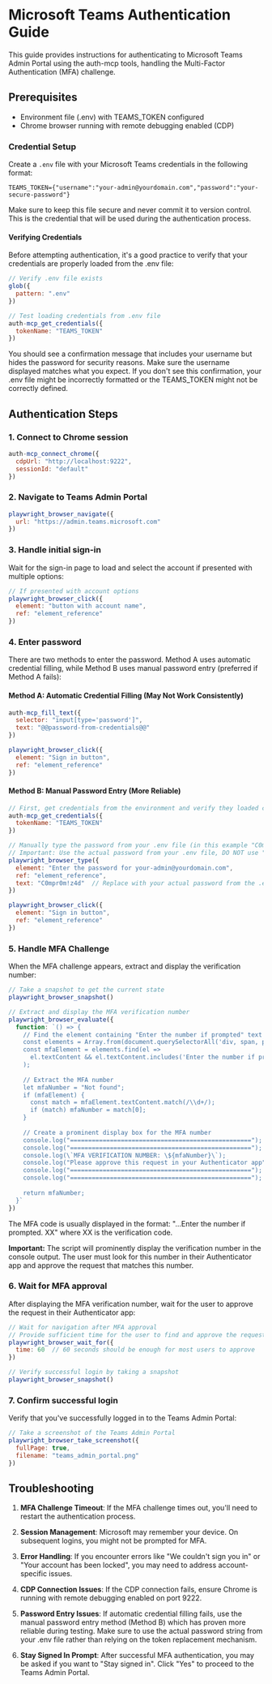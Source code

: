 # Microsoft Teams Authentication Guide

This guide provides instructions for authenticating to Microsoft Teams Admin Portal using the auth-mcp tools, handling the Multi-Factor Authentication (MFA) challenge.

## Prerequisites
- Environment file (.env) with TEAMS_TOKEN configured
- Chrome browser running with remote debugging enabled (CDP)

### Credential Setup
Create a `.env` file with your Microsoft Teams credentials in the following format:

```
TEAMS_TOKEN={"username":"your-admin@yourdomain.com","password":"your-secure-password"}
```

Make sure to keep this file secure and never commit it to version control. This is the credential that will be used during the authentication process.

#### Verifying Credentials
Before attempting authentication, it's a good practice to verify that your credentials are properly loaded from the .env file:

```javascript
// Verify .env file exists
glob({
  pattern: ".env"
})

// Test loading credentials from .env file
auth-mcp_get_credentials({
  tokenName: "TEAMS_TOKEN"
})
```

You should see a confirmation message that includes your username but hides the password for security reasons. Make sure the username displayed matches what you expect. If you don't see this confirmation, your .env file might be incorrectly formatted or the TEAMS_TOKEN might not be correctly defined.

## Authentication Steps

### 1. Connect to Chrome session
```javascript
auth-mcp_connect_chrome({
  cdpUrl: "http://localhost:9222",
  sessionId: "default"
})
```

### 2. Navigate to Teams Admin Portal
```javascript
playwright_browser_navigate({
  url: "https://admin.teams.microsoft.com"
})
```

### 3. Handle initial sign-in

Wait for the sign-in page to load and select the account if presented with multiple options:
```javascript
// If presented with account options
playwright_browser_click({
  element: "button with account name",
  ref: "element_reference"
})
```

### 4. Enter password

There are two methods to enter the password. Method A uses automatic credential filling, while Method B uses manual password entry (preferred if Method A fails):

#### Method A: Automatic Credential Filling (May Not Work Consistently)
```javascript
auth-mcp_fill_text({
  selector: "input[type='password']",
  text: "@@password-from-credentials@@"
})

playwright_browser_click({
  element: "Sign in button",
  ref: "element_reference"
})
```

#### Method B: Manual Password Entry (More Reliable)
```javascript
// First, get credentials from the environment and verify they loaded correctly
auth-mcp_get_credentials({
  tokenName: "TEAMS_TOKEN"
})

// Manually type the password from your .env file (in this example "C0mpr0m!z4d" or whatever your password is)
// Important: Use the actual password from your .env file, DO NOT use "@@password-from-credentials@@" as it may not work correctly
playwright_browser_type({
  element: "Enter the password for your-admin@yourdomain.com",
  ref: "element_reference", 
  text: "C0mpr0m!z4d"  // Replace with your actual password from the .env file
})

playwright_browser_click({
  element: "Sign in button",
  ref: "element_reference"
})
```

### 5. Handle MFA Challenge

When the MFA challenge appears, extract and display the verification number:
```javascript
// Take a snapshot to get the current state
playwright_browser_snapshot()

// Extract and display the MFA verification number
playwright_browser_evaluate({
  function: `() => {
    // Find the element containing "Enter the number if prompted" text
    const elements = Array.from(document.querySelectorAll('div, span, p'));
    const mfaElement = elements.find(el => 
      el.textContent && el.textContent.includes('Enter the number if prompted')
    );
    
    // Extract the MFA number
    let mfaNumber = "Not found";
    if (mfaElement) {
      const match = mfaElement.textContent.match(/\\d+/);
      if (match) mfaNumber = match[0];
    }
    
    // Create a prominent display box for the MFA number
    console.log("==================================================");
    console.log("==================================================");
    console.log(\`MFA VERIFICATION NUMBER: \${mfaNumber}\`);
    console.log("Please approve this request in your Authenticator app");
    console.log("==================================================");
    console.log("==================================================");
    
    return mfaNumber;
  }`
})
```

The MFA code is usually displayed in the format: "...Enter the number if prompted. XX" where XX is the verification code.

**Important:** The script will prominently display the verification number in the console output. The user must look for this number in their Authenticator app and approve the request that matches this number.

### 6. Wait for MFA approval

After displaying the MFA verification number, wait for the user to approve the request in their Authenticator app:
```javascript
// Wait for navigation after MFA approval
// Provide sufficient time for the user to find and approve the request
playwright_browser_wait_for({
  time: 60  // 60 seconds should be enough for most users to approve
})

// Verify successful login by taking a snapshot
playwright_browser_snapshot()
```

### 7. Confirm successful login

Verify that you've successfully logged in to the Teams Admin Portal:
```javascript
// Take a screenshot of the Teams Admin Portal
playwright_browser_take_screenshot({
  fullPage: true,
  filename: "teams_admin_portal.png"
})
```

## Troubleshooting

1. **MFA Challenge Timeout**: If the MFA challenge times out, you'll need to restart the authentication process.

2. **Session Management**: Microsoft may remember your device. On subsequent logins, you might not be prompted for MFA.

3. **Error Handling**: If you encounter errors like "We couldn't sign you in" or "Your account has been locked", you may need to address account-specific issues.

4. **CDP Connection Issues**: If the CDP connection fails, ensure Chrome is running with remote debugging enabled on port 9222.

5. **Password Entry Issues**: If automatic credential filling fails, use the manual password entry method (Method B) which has proven more reliable during testing. Make sure to use the actual password string from your .env file rather than relying on the token replacement mechanism.

6. **Stay Signed In Prompt**: After successful MFA authentication, you may be asked if you want to "Stay signed in". Click "Yes" to proceed to the Teams Admin Portal.